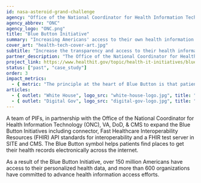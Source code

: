 ```yaml
---
id: nasa-asteroid-grand-challenge
agency: "Office of the National Coordinator for Health Information Technology"
agency_abbrev: "ONC"
agency_logo: "ONC.png"
title: "Blue Button Initiative"
summary: "Increasing Americans' access to their own health information electronically"
cover_art: "health-tech-cover-art.jpg"
subtitle: "Increase the transparency and access to their health information, in order to make more informed decisions about their health, care for their family members, and share information with their providers"
partner_description: "The Office of the National Coordinator for Health Information Technology (ONC) is a staff division of the Office of the Secretary, within the U.S. Department of Health and Human Services. ONC leads national health IT efforts, charged as the principal federal entity to coordinate nationwide efforts to implement and use the most advanced health information technology and the electronic exchange of health information"
project_link: https://www.healthit.gov/topic/health-it-initiatives/blue-button
status: ["past", "case_study"]
order: 3
impact_metrics:
  - { metric: "The principle at the heart of Blue Button is that patients should be able to get secure access to their own data… That simple principle, if we follow as a country, can unlock all kinds of good for patients", desc: "Todd Park, former United States Chief Technology Officer" }
articles:
  - { outlet: "White House", logo_src: "white-house-logo.jpg", title: "Blue Button Provides Access to Downloadable Personal Health Data", quote: "The Blue Button challenge has empowered tens of thousands of Americans and seeded a growth industry that should help lower healthcare costs and improve quality.", url: "https://www.whitehouse.gov/blog/2010/10/07/blue-button-provides-access-downloadable-personal-health-data" }
  - { outlet: "Digital Gov", logo_src: "digital-gov-logo.jpg", title: "Empowerment, Innovation, and Improved Health Outcomes: the Blue Button Initiative", quote: "Finding and getting access to our own health information can be a complex process. And most of us don’t really think about having our health information readily accessible until we really need it – like in the event of an emergency, or when switching doctors or traveling. Combing through stacks of paperwork and contacting providers is daunting for even the most organized among us. However, this familiar scenario is being reimagined.", url: "https://www.digitalgov.gov/2015/03/27/empowerment-innovation-and-improved-health-outcomes-the-blue-button-initiative/" }
---
```


A team of PIFs, in partnership with the Office of the National Coordinator for Health Information Technology (ONC), VA, DoD, & CMS to expand the Blue Button Initiatives including connector, Fast Healthcare Interoperability Resources (FHIR) API standards for interoperability and a FHIR test server in SITE and CMS. The Blue Button symbol helps patients find places to get their health records electronically across the internet.

As a result of the Blue Button Initiative, over 150 million Americans have access to their personalized health data, and more than 600 organizations have committed to advance health information access efforts.
